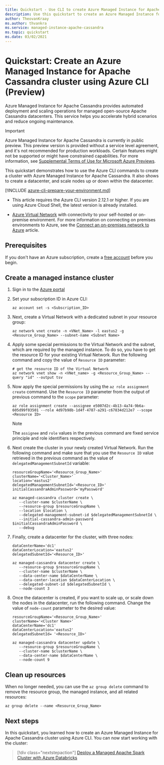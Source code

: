 ```yaml
---
title: Quickstart - Use CLI to create Azure Managed Instance for Apache Cassandra cluster
description: Use this quickstart to create an Azure Managed Instance for Apache Cassandra cluster using Azure CLI.
author: TheovanKraay
ms.author: thvankra
ms.service: managed-instance-apache-cassandra
ms.topic: quickstart
ms.date: 03/02/2021
---
```


# Quickstart: Create an Azure Managed Instance for Apache Cassandra cluster using Azure CLI (Preview)

Azure Managed Instance for Apache Cassandra provides automated deployment and scaling operations for managed open-source Apache Cassandra datacenters. This service helps you accelerate hybrid scenarios and reduce ongoing maintenance.

> [!IMPORTANT]
> Azure Managed Instance for Apache Cassandra is currently in public preview.
> This preview version is provided without a service level agreement, and it's not recommended for production workloads. Certain features might not be supported or might have constrained capabilities.
> For more information, see [Supplemental Terms of Use for Microsoft Azure Previews](https://azure.microsoft.com/support/legal/preview-supplemental-terms/).

This quickstart demonstrates how to use the Azure CLI commands to create a cluster with Azure Managed Instance for Apache Cassandra. It also shows to create a datacenter, and scale nodes up or down within the datacenter.

[!INCLUDE [azure-cli-prepare-your-environment.md](../../includes/azure-cli-prepare-your-environment.md)]

* This article requires the Azure CLI version 2.12.1 or higher. If you are using Azure Cloud Shell, the latest version is already installed.

* [Azure Virtual Network](../virtual-network/virtual-networks-overview.md) with connectivity to your self-hosted or on-premise environment. For more information on connecting on premises environments to Azure, see the [Connect an on-premises network to Azure](https://docs.microsoft.com/azure/architecture/reference-architectures/hybrid-networking/) article.

## Prerequisites

If you don't have an Azure subscription, create a [free account](https://azure.microsoft.com/free/?WT.mc_id=A261C142F) before you begin.

## <a id="create-cluster"></a>Create a managed instance cluster

1. Sign in to the [Azure portal](https://portal.azure.com/)

1. Set your subscription ID in Azure CLI:

   ```azurecli-interactive
   az account set -s <Subscription_ID>
   ```

1. Next, create a Virtual Network with a dedicated subnet in your resource group:

   ```azurecli-interactive
   az network vnet create -n <VNet_Name> -l eastus2 -g <Resource_Group_Name> --subnet-name <Subnet Name>
   ```

1. Apply some special permissions to the Virtual Network and the subnet, which are required by the managed instance. To do so, you have to get the resource ID for your existing Virtual Network. Run the following command and copy the value of `Resource ID` parameter:

   ```azurecli-interactive
   # get the resource ID of the Virtual Network
   az network vnet show -n <VNet_name> -g <Resource_Group_Name> --query "id" --output tsv

1. Now apply the special permissions by using the `az role assignment create` command. Use the `Resource ID` parameter from the output of previous command to the `scope` parameter:

   ```azurecli-interactive
   az role assignment create --assignee e5007d2c-4b13-4a74-9b6a-605d99f03501 --role 4d97b98b-1d4f-4787-a291-c67834d212e7 --scope <Resource ID>
   ```

   > [!NOTE]
   > The `assignee` and `role` values in the previous command are fixed service principle and role identifiers respectively.

1. Next create the cluster in your newly created Virtual Network. Run the following command and make sure that you use the `Resource ID` value retrieved in the previous command as the value of `delegatedManagementSubnetId` variable:

   ```azurecli-interactive
   resourceGroupName='<Resource_Group_Name>'
   clusterName='<Cluster_Name>'
   location='eastus2'
   delegatedManagementSubnetId='<Resource_ID>'
   initialCassandraAdminPassword='myPassword'
    
   az managed-cassandra cluster create \
      --cluster-name $clusterName \
      --resource-group $resourceGroupName \
      --location $location \
      --delegated-management-subnet-id $delegatedManagementSubnetId \
      --initial-cassandra-admin-password $initialCassandraAdminPassword \
      --debug
   ```

1. Finally, create a datacenter for the cluster, with three nodes:

   ```azurecli-interactive
   dataCenterName='dc1'
   dataCenterLocation='eastus2'
   delegatedSubnetId='<Resource_ID>'
    
   az managed-cassandra datacenter create \
      --resource-group $resourceGroupName \
      --cluster-name $clusterName \
      --data-center-name $dataCenterName \
      --data-center-location $dataCenterLocation \
      --delegated-subnet-id $delegatedSubnetId \
      --node-count 3 
   ```

1. Once the datacenter is created, if you want to scale up, or scale down the nodes in the datacenter, run the following command. Change the value of `node-count` parameter to the desired value:

   ```azurecli-interactive
   resourceGroupName='<Resource_Group_Name>'
   clusterName='<Cluster Name>'
   dataCenterName='dc1'
   dataCenterLocation='eastus2'
   delegatedSubnetId= '<Resource_ID>'
    
   az managed-cassandra datacenter update \
      --resource-group $resourceGroupName \
      --cluster-name $clusterName \
      --data-center-name $dataCenterName \
      --node-count 9 
   ```

## Clean up resources

When no longer needed, you can use the `az group delete` command to remove the resource group, the managed instance, and all related resources:

```azurecli-interactive
az group delete --name <Resource_Group_Name>
```

## Next steps

In this quickstart, you learned how to create an Azure Managed Instance for Apache Cassandra cluster using Azure CLI. You can now start working with the cluster:

> [!div class="nextstepaction"]
> [Deploy a Managed Apache Spark Cluster with Azure Databricks](deploy-cluster-databricks.md)